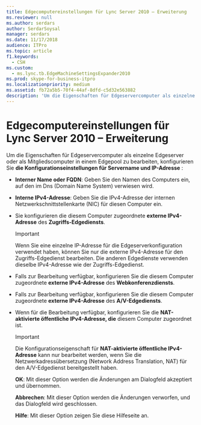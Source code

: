 ```yaml
---
title: Edgecomputereinstellungen für Lync Server 2010 – Erweiterung
ms.reviewer: null
ms.author: serdars
author: SerdarSoysal
manager: serdars
ms.date: 11/17/2018
audience: ITPro
ms.topic: article
f1.keywords:
  - CSH
ms.custom:
  - ms.lync.tb.EdgeMachineSettingsExpander2010
ms.prod: skype-for-business-itpro
ms.localizationpriority: medium
ms.assetid: fb72a5b5-70f4-44af-8dfd-c5d32e563882
description: 'Um die Eigenschaften für Edgeservercomputer als einzelne Edgeserver oder als Mitgliedscomputer in einem Edgepool zu bearbeiten, konfigurieren Sie die Konfigurationseinstellungen für Servername und IP-Adresse:'
---
```


# <a name="edge-machine-settings-expander-for-lync-server-2010"></a>Edgecomputereinstellungen für Lync Server 2010 – Erweiterung
 
Um die Eigenschaften für Edgeservercomputer als einzelne Edgeserver oder als Mitgliedscomputer in einem Edgepool zu bearbeiten, konfigurieren Sie **die Konfigurationseinstellungen für Servername und IP-Adresse** :
  
- **Interner Name oder FQDN**: Geben Sie den Namen des Computers ein, auf den im Dns (Domain Name System) verwiesen wird. 
    
- **Interne IPv4-Adresse**: Geben Sie die IPv4-Adresse der internen Netzwerkschnittstellenkarte (NIC) für diesen Computer ein.
    
- Sie konfigurieren die diesem Computer zugeordnete **externe IPv4-Adresse** des **Zugriffs-Edgediensts**.
    
    > [!IMPORTANT]
    > Wenn Sie eine einzelne IP-Adresse für die Edgeserverkonfiguration verwendet haben, können Sie nur die externe IPv4-Adresse für den Zugriffs-Edgedienst bearbeiten. Die anderen Edgedienste verwenden dieselbe IPv4-Adresse wie der Zugriffs-Edgedienst. 
  
- Falls zur Bearbeitung verfügbar, konfigurieren Sie die diesem Computer zugeordnete **externe IPv4-Adresse** des **Webkonferenzdiensts**.
    
- Falls zur Bearbeitung verfügbar, konfigurieren Sie die diesem Computer zugeordnete **externe IPv4-Adresse** des **A/V-Edgediensts**.
    
- Wenn für die Bearbeitung verfügbar, konfigurieren Sie die **NAT-aktivierte öffentliche IPv4-Adresse, die** diesem Computer zugeordnet ist.
    
    > [!IMPORTANT]
    > Die Konfigurationseigenschaft für **NAT-aktivierte öffentliche IPv4-Adresse** kann nur bearbeitet werden, wenn Sie die Netzwerkadressübersetzung (Network Address Translation, NAT) für den A/V-Edgedienst bereitgestellt haben.
  
  **OK**: Mit dieser Option werden die Änderungen am Dialogfeld akzeptiert und übernommen.
  
  **Abbrechen**: Mit dieser Option werden die Änderungen verworfen, und das Dialogfeld wird geschlossen.
  
  **Hilfe**: Mit dieser Option zeigen Sie diese Hilfeseite an.
  


